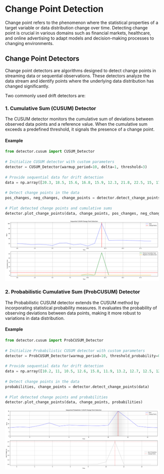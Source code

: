 # **Change Point Detection**

Change point refers to the phenomenon where the statistical properties of a target variable or data distribution change over time. Detecting change point is crucial in various domains such as financial markets, healthcare, and online advertising to adapt models and decision-making processes to changing environments.

## **Change Point Detectors**

Change point detectors are algorithms designed to detect change points in streaming data or sequential observations. These detectors analyze the data stream and identify points where the underlying data distribution has changed significantly.

Two commonly used drift detectors are:

### **1. Cumulative Sum (CUSUM) Detector**

The CUSUM detector monitors the cumulative sum of deviations between observed data points and a reference value. When the cumulative sum exceeds a predefined threshold, it signals the presence of a change point.

#### Example

```python
from detector.cusum import CUSUM_Detector

# Initialize CUSUM detector with custom parameters
detector = CUSUM_Detector(warmup_period=10, delta=1, threshold=3)

# Provide sequential data for drift detection
data = np.array([20.3, 18.5, 15.6, 16.8, 15.9, 12.3, 21.8, 22.5, 15, 17.9, 10.2, 20.7, 100.2, 32.5, 32.9, 33.0, 32.2, 31.8, 30.5, 30.1])

# Detect change points in the data
pos_changes, neg_changes, change_points = detector.detect_change_points(data)

# Plot detected change points and cumulative sums
detector.plot_change_points(data, change_points, pos_changes, neg_changes)
```
![Image Alt Text](img/cusum.png)

### **2. Probabilistic Cumulative Sum (ProbCUSUM) Detector**

The Probabilistic CUSUM detector extends the CUSUM method by incorporating statistical probability measures. It evaluates the probability of observing deviations between data points, making it more robust to variations in data distribution.

#### Example
```python
from detector.cusum import ProbCUSUM_Detector

# Initialize Probabilistic CUSUM detector with custom parameters
detector = ProbCUSUM_Detector(warmup_period=10, threshold_probability=0.001)

# Provide sequential data for drift detection
data = np.array([10.2, 11, 10.5, 12.6, 15.8, 11.9, 13.2, 12.7, 12.5, 12.3, 12.9, 30.0, 21.2, 11.8, 10.5, 10.1])

# Detect change points in the data
probabilities, change_points = detector.detect_change_points(data)

# Plot detected change points and probabilities
detector.plot_change_points(data, change_points, probabilities)

```
![Image Alt Text](img/probcusum.png)